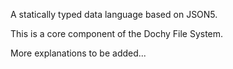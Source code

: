 A statically typed data language based on JSON5.

This is a core component of the Dochy File System.

More explanations to be added...